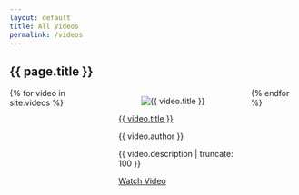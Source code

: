 ```yaml
---
layout: default
title: All Videos
permalink: /videos
---
```


<section class="section">
  <div class="container">
    <h1 class="title has-text-centered">{{ page.title }}</h1>

<div class="columns is-multiline">
      {% for video in site.videos %}
        <div class="column is-one-third">
          <div class="card">
            <div class="card-image">
              <figure class="image is-4by3">
                <!-- Use a thumbnail image for the video -->
                <img src="https://img.youtube.com/vi/{{ video.VideoId }}/hqdefault.jpg" alt="{{ video.title }}">
              </figure>
            </div>
            <div class="card-content">
              <div class="media">
                <div class="media-content">
                  <p class="title is-4">
                    <a href="{{ video.url }}" class="has-text-dark">{{ video.title }}</a>
                  </p>
                  <p class="subtitle is-6">{{ video.author }}</p>
                </div>
              </div>
              <div class="content">
                <p>{{ video.description | truncate: 100 }}</p>
                <a href="{{ video.url }}" class="button is-link is-small">Watch Video</a>
              </div>
            </div>
          </div>
        </div>
      {% endfor %}
    </div>
  </div>
</section>
